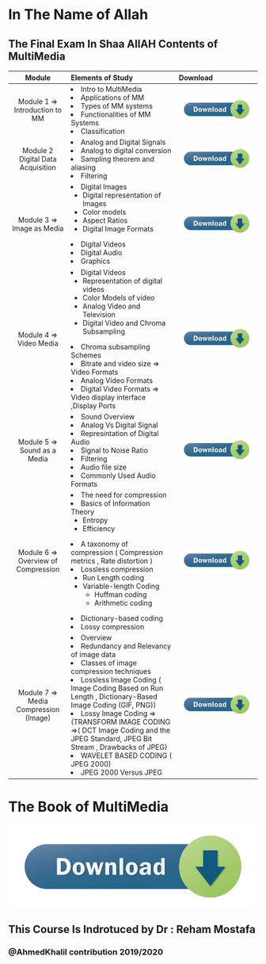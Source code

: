 # In The Name of Allah 

## The Final Exam In Shaa AllAH Contents of MultiMedia
|Module| Elements of Study|Download|
|:--:|:--|:--|
| Module 1 => Introduction to MM|<li>Intro to MultiMedia <li> Applications of MM <li>Types of MM systems <li> Functionalities of MM Systems <li>Classification |[![button](PICS/1.png)](https://minhaskamal.github.io/DownGit/#/home?url=https://github.com/mansoura-cis/4th_Grade_IS-Master-/blob/master/MultiMedia%7BDr_Reham_Mostafa%7D/Module1%20Intro%20to%20MultiMedia/README.pdf) |
| Module 2 Digital Data Acquisition|<li> Analog and Digital Signals <li> Analog to digital conversion <li> Sampling theorem and aliasing <li> Filtering  |[![button](PICS/1.png)](https://minhaskamal.github.io/DownGit/#/home?url=https://github.com/mansoura-cis/4th_Grade_IS-Master-/blob/master/MultiMedia%7BDr_Reham_Mostafa%7D/Module2%20Digital%20Data%20Aquisition/MM-Lec_2.pdf)|
| Module 3 => Image as Media|<li> Digital Images <ul> <li> Digital representation of Images <li> Color models<li>Aspect Ratios <li> Digital Image Formats</ul> <li> Digital Videos <li> Digital Audio <li>Graphics  |[![button](PICS/1.png)](https://minhaskamal.github.io/DownGit/#/home?url=https://github.com/mansoura-cis/4th_Grade_IS-Master-/blob/master/MultiMedia%7BDr_Reham_Mostafa%7D/Module3%20Image/MM_04.pdf) |
| Module 4 => Video Media|<li> Digital Videos <ul><li>  Representation of digital videos <li>  Color Models of video <li>  Analog Video and Television <li>  Digital Video and Chroma Subsampling </ul><li>  Chroma subsampling Schemes <li> Bitrate and video size => Video Formats <li> Analog Video Formats <li> Digital Video Formats => Video display interface ,Display Ports|[![button](PICS/1.png)](https://minhaskamal.github.io/DownGit/#/home?url=https://github.com/mansoura-cis/4th_Grade_IS-Master-/blob/master/MultiMedia%7BDr_Reham_Mostafa%7D/Module4%20video/MM_04-1.pdf)|
| Module 5 => Sound as a Media|<li> Sound Overview <li> Analog Vs Digital Signal <li>Represintation of Digital Audio<li> Signal to Noise Ratio <li>Filtering <li>Audio file size <li>Commonly Used Audio Formats|[![button](PICS/1.png)](https://minhaskamal.github.io/DownGit/#/home?url=https://github.com/mansoura-cis/4th_Grade_IS-Master-/blob/master/MultiMedia%7BDr_Reham_Mostafa%7D/Module5%20Sound/MM_05.pdf) |
| Module 6 => Overview of Compression |<li>The need for compression <li> Basics of Information Theory <ul><li> Entropy <li> Efficiency </ul> <li>  A taxonomy of compression ( Compression metrics , Rate distortion )<li> Lossless compression <ul><li> Run Length coding <li> Variable-length Coding <ul><li> Huffman coding <li> Arithmetic coding</ul></ul> <li> Dictionary-based coding <li> Lossy compression |[![button](PICS/1.png)](https://minhaskamal.github.io/DownGit/#/home?url=https://github.com/mansoura-cis/4th_Grade_IS-Master-/blob/master/MultiMedia%7BDr_Reham_Mostafa%7D/Module6%20Compression/MM_06.pdf)|
| Module 7 => Media Compression (Image)|<li> Overview <li> Redundancy and Relevancy of image data <li> Classes of image compression techniques <li> Lossless Image Coding ( Image Coding Based on Run Length , Dictionary-Based Image Coding (GIF, PNG)) <li> Lossy Image Coding => (TRANSFORM IMAGE CODING =>( DCT Image Coding and the JPEG Standard, JPEG Bit Stream , Drawbacks of JPEG) <li>  WAVELET BASED CODING ( JPEG 2000) <li> JPEG 2000 Versus JPEG |[![button](PICS/1.png)](https://minhaskamal.github.io/DownGit/#/home?url=https://github.com/mansoura-cis/4th_Grade_IS-Master-/blob/master/MultiMedia%7BDr_Reham_Mostafa%7D/Module6%20Compression/MM_06.pdf)|

# The Book of MultiMedia
[![button](PICS/1.png)](https://minhaskamal.github.io/DownGit/#/home?url=https://github.com/mansoura-cis/4th_Grade_IS-Master-/blob/master/MultiMedia%7BDr_Reham_Mostafa%7D/MultimediaBook/MultimediaBookDr.Reham.exe)


## This Course Is Indrotuced by Dr : Reham Mostafa
### @AhmedKhalil contribution 2019/2020
